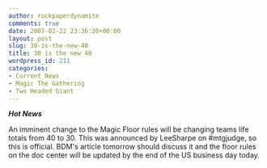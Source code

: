 ```yaml
---
author: rockpaperdynamite
comments: true
date: 2007-02-22 23:36:20+00:00
layout: post
slug: 30-is-the-new-40
title: 30 is the new 40
wordpress_id: 211
categories:
- Current News
- Magic The Gathering
- Two Headed Giant
---
```


***Hot News***

An imminent change to the Magic Floor rules will be changing teams life totals from 40 to 30. This was announced by LeeSharpe on #mtgjudge, so this is official. BDM's article tomorrow should discuss it and the floor rules on the doc center will be updated by the end of the US business day today.
